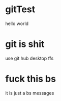 # gitTest

hello world

# git is shit

use git hub desktop ffs

# fuck this bs

it is just a bs messages